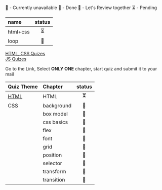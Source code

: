 <!-- ❌💚💛⏳ -->
🚫 - Currently unavailable
💚 - Done
💛 - Let's Review together
⏳ - Pending


| name        | status |
| :---------- | :----: |
| html+css    |⏳      |
| loop        |🚫     |




[HTML, CSS Quizes](https://infinitejs.geojs.one/extra/quizgenerator)  
[JS Quizes](https://infinitejs.geojs.one/js/quizgenerator)

Go to the Link, Select **ONLY ONE** chapter, start quiz and submit it to your mail

| Quiz Theme | Chapter     |status|
| :--------- | :----       |:----:|
| [HTML](/html+css)       | HTML        |⏳ |
| CSS        | background  |🚫 |
|            | box model   |🚫 |
|            | css basics  |🚫 |
|            | flex        |🚫 |
|            | font        |🚫 |
|            | grid        |🚫|
|            | position    |🚫 |
|            | selector    |🚫 |
|            | transform   |🚫 |
|            | transition  |🚫 |

